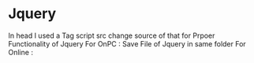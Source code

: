 # Jquery
In head I used a Tag script src change source of that for Prpoer Functionality of Jquery
For OnPC : Save File of Jquery in same folder <script src="jquery-3.5.1.js"></script>
For Online : <script src="https://ajax.googleapis.com/ajax/libs/jquery/3.5.1/jquery.min.js"></script>
